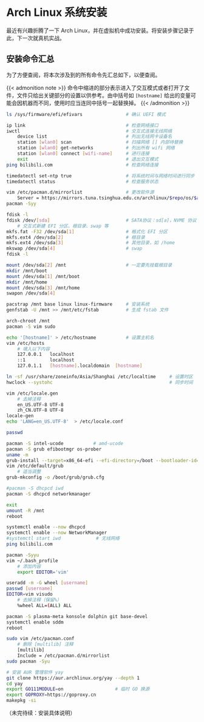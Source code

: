 # Arch Linux 系统安装


最近有兴趣折腾了一下 Arch Linux，并在虚拟机中成功安装。将安装步骤记录于此，下一次就真机实战。

<!--more-->


## 安装命令汇总

为了方便查阅，将本次涉及到的所有命令先汇总如下，以便查阅。

{{< admonition note >}}
命令中缩进的部分表示进入了交互模式或者打开了文件，文件只给出关键部分的设置以供参考。由中括号如 `[hostname]` 给出的变量可能会因机器而不同，使用时应当连同中括号一起替换掉。
{{< /admonition >}}

```bash
ls /sys/firmware/efi/efivars                # 确认 UEFI 模式

ip link                                     # 检查网络接口
iwctl                                       # 交互式连接无线网络
    device list                             # 列出无线网卡设备名
    station [wlan0] scan                    # 扫描网络 [] 内部待替换
    station [wlan0] get-networks            # 列出所有 wifi 网络
    station [wlan0] connect [wifi-name]     # 进行连接
    exit                                    # 退出交互模式
ping bilibili.com                           # 检查网络连接

timedatectl set-ntp true                    # 将系统时间与网络时间进行同步
timedatectl status                          # 检查服务状态

vim /etc/pacman.d/mirrorlist                # 更改软件源
    Server = https://mirrors.tuna.tsinghua.edu.cn/archlinux/$repo/os/$arch
pacman -Syy

fdisk -l
fdisk /dev/[sda]                            # SATA协议：sd[a]，NVME 协议：nvme[1]n1
    # 交互式新建 EFI 分区、根目录、swap 等
mkfs.fat -F32 /dev/sda[1]                   # 格式化 EFI 分区
mkfs.ext4 /dev/sda[2]                       # 根目录
mkfs.ext4 /dev/sda[3]                       # 其他目录，如 /home
mkswap /dev/sda[4]                          # swap
fdisk -l

mount /dev/sda[2] /mnt                      # 一定要先挂载根目录
mkdir /mnt/boot
mount /dev/sda[1] /mnt/boot
mkdir /mnt/home
mount /dev/sda[3] /mnt/home
swapon /dev/sda[4]

pacstrap /mnt base linux linux-firmware     # 安装系统
genfstab -U /mnt >> /mnt/etc/fstab          # 生成 fstab 文件

arch-chroot /mnt
pacman -S vim sudo

echo '[hostname]' > /etc/hostname           # 设置主机名
vim /etc/hosts
    # 填入以下内容
    127.0.0.1   localhost
    ::1         localhost
    127.0.1.1   [hostname].localdomain  [hostname]

ln -sf /usr/share/zoneinfo/Asia/Shanghai /etc/localtime     # 设置时区
hwclock --systohc                                           # 同步时间

vim /etc/locale.gen
    # 去掉注释
    en_US.UTF-8 UTF-8
    zh_CN.UTF-8 UTF-8
locale-gen
echo 'LANG=en_US.UTF-8'  > /etc/locale.conf

passwd

pacman -S intel-ucode           # amd-ucode
pacman -S grub efibootmgr os-prober
uname -m
grub-install --target=x86_64-efi --efi-directory=/boot --bootloader-id=ARCH
vim /etc/default/grub
    # 适当调整
grub-mkconfig -o /boot/grub/grub.cfg

#pacman -S dhcpcd iwd
pacman -S dhcpcd networkmanager

exit
umount -R /mnt
reboot

systemctl enable --now dhcpcd
systemctl enable --now NetworkManager
#systemctl start iwd             # 无线网络
ping bilibili.com

pacman -Syyu
vim ~/.bash_profile
    # 添加内容
    export EDITOR='vim'

useradd -m -G wheel [username]
passwd [username]
EDITOR=vim visudo
    # 去掉注释（保留%）
    %wheel ALL=(ALL) ALL

pacman -S plasma-meta konsole dolphin git base-devel
systemctl enable sddm
reboot

sudo vim /etc/pacman.conf
    # 删除 [multilib] 注释
    [multilib]
    Include = /etc/pacman.d/mirrorlist
sudo pacman -Syu

# 安装 AUR 管理软件 yay
git clone https://aur.archlinux.org/yay --depth 1
cd yay
export GO111MODULE=on                   # 临时 GO 换源
export GOPROXY=https://goproxy.cn
makepkg -si
```

（未完待续：安装具体说明）

<!-- 
sudo pacman -S ntfs-3g
sudo pacman -S adobe-source-han-serif-cn-fonts wqy-zenhei
sudo pacman -S noto-fonts noto-fonts-cjk noto-fonts-emoji noto-fonts-extra
sudo pacman -S ark 
sudo pacman -S packagekit-qt5 packagekit appstream-qt appstream # 确保 Discover（软件中心）可用，需重启
sudo pacman -S gwenview # 图片查看器

sudo pacman -S fcitx5-im # 输入法基础包组
sudo pacman -S fcitx5-chinese-addons # 官方中文输入引擎
sudo pacman -S fcitx5-pinyin-moegirl
vim ~/.pam_environment
    INPUT_METHOD DEFAULT=fcitx5
    GTK_IM_MODULE DEFAULT=fcitx5
    QT_IM_MODULE DEFAULT=fcitx5
    XMODIFIERS DEFAULT=\@im=fcitx5
    SDL_IM_MODULE DEFAULT=fcitx 
-->
